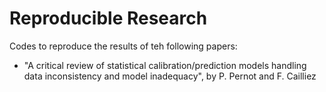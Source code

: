 # Reproducible Research
Codes to reproduce the results of teh following papers:
* "A critical review of statistical calibration/prediction models handling data inconsistency and model  inadequacy", by P. Pernot and F. Cailliez 
